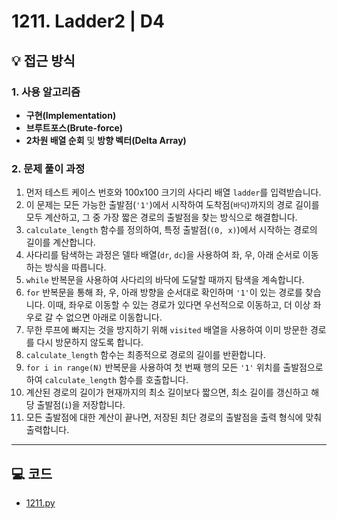 # 1211. Ladder2 | D4

## 💡 접근 방식

### 1. 사용 알고리즘
* **구현(Implementation)**
* **브루트포스(Brute-force)**
* **2차원 배열 순회** 및 **방향 벡터(Delta Array)**

### 2. 문제 풀이 과정
1.  먼저 테스트 케이스 번호와 100x100 크기의 사다리 배열 `ladder`를 입력받습니다.
2.  이 문제는 모든 가능한 출발점(`'1'`)에서 시작하여 도착점(`바닥`)까지의 경로 길이를 모두 계산하고, 그 중 가장 짧은 경로의 출발점을 찾는 방식으로 해결합니다.
3.  `calculate_length` 함수를 정의하여, 특정 출발점(`(0, x)`)에서 시작하는 경로의 길이를 계산합니다.
4.  사다리를 탐색하는 과정은 델타 배열(`dr`, `dc`)을 사용하여 좌, 우, 아래 순서로 이동하는 방식을 따릅니다.
5.  `while` 반복문을 사용하여 사다리의 바닥에 도달할 때까지 탐색을 계속합니다.
6.  `for` 반복문을 통해 좌, 우, 아래 방향을 순서대로 확인하며 `'1'`이 있는 경로를 찾습니다. 이때, 좌우로 이동할 수 있는 경로가 있다면 우선적으로 이동하고, 더 이상 좌우로 갈 수 없으면 아래로 이동합니다.
7.  무한 루프에 빠지는 것을 방지하기 위해 `visited` 배열을 사용하여 이미 방문한 경로를 다시 방문하지 않도록 합니다.
8.  `calculate_length` 함수는 최종적으로 경로의 길이를 반환합니다.
9.  `for i in range(N)` 반복문을 사용하여 첫 번째 행의 모든 `'1'` 위치를 출발점으로 하여 `calculate_length` 함수를 호출합니다.
10. 계산된 경로의 길이가 현재까지의 최소 길이보다 짧으면, 최소 길이를 갱신하고 해당 출발점(`i`)을 저장합니다.
11. 모든 출발점에 대한 계산이 끝나면, 저장된 최단 경로의 출발점을 출력 형식에 맞춰 출력합니다.

---

## 💻 코드
* [1211.py](1211.py)
